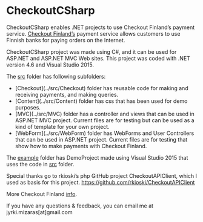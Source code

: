 # CheckoutCSharp

CheckoutCSharp enables .NET projects to use Checkout Finland’s payment service. [Checkout Finland’s](https://checkout.fi/) payment service allows customers to use Finnish banks for paying orders on the Internet.

CheckoutCSharp project was made using C#, and it can be used for ASP.NET and ASP.NET MVC Web sites. This project was coded with .NET version 4.6 and Visual Studio 2015.

The [src](../src) folder has following subfolders:
<ul>
<li>[Checkout](../src/Checkout) folder has reusable code for making and receiving payments, and making queries.</li>
<li>[Content](../src/Content) folder has css that has been used for demo purposes.</li>
<li>[MVC](../src/MVC) folder has a controller and views that can be used in ASP.NET MVC project. Current files are for testing but can be used as a kind of template for your own project.</li>  
<li>[WebForm](../src/WebForm) folder has WebForms and User Controllers that can be used in ASP.NET project. Current files are for testing that show how to make payments with Checkout Finland.</li> 
</ul>

The [example](../example) folder has DemoProject made using Visual Studio 2015 that uses the code in [src](../src) folder.

Special thanks go to rkioski’s php GitHub project CheckoutAPIClient,  which I used as basis for this project. https://github.com/rkioski/CheckoutAPIClient

More Checkout Finland [info](https://checkout.fi/materiaalit/tekninen-materiaali/). 

If you have any questions & feedback, you can email me at jyrki.mizaras[at]gmail.com

